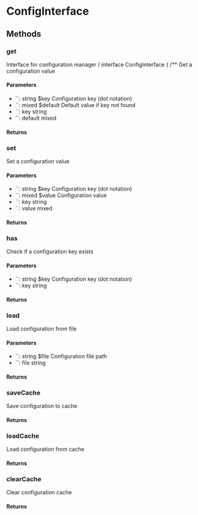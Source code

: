 # ConfigInterface

<!-- @doc-source: ConfigInterface -->


## Methods

### get
<!-- @doc-source: ConfigInterface.get -->
Interface for configuration manager
/
interface ConfigInterface
{
/**
Get a configuration value

#### Parameters

- ``: string $key Configuration key (dot notation)
- ``: mixed $default Default value if key not found
- ``: key string
- ``: default mixed

#### Returns



### set
<!-- @doc-source: ConfigInterface.set -->
Set a configuration value

#### Parameters

- ``: string $key Configuration key (dot notation)
- ``: mixed $value Configuration value
- ``: key string
- ``: value mixed

#### Returns



### has
<!-- @doc-source: ConfigInterface.has -->
Check if a configuration key exists

#### Parameters

- ``: string $key Configuration key (dot notation)
- ``: key string

#### Returns



### load
<!-- @doc-source: ConfigInterface.load -->
Load configuration from file

#### Parameters

- ``: string $file Configuration file path
- ``: file string

#### Returns



### saveCache
<!-- @doc-source: ConfigInterface.saveCache -->
Save configuration to cache

#### Returns



### loadCache
<!-- @doc-source: ConfigInterface.loadCache -->
Load configuration from cache

#### Returns



### clearCache
<!-- @doc-source: ConfigInterface.clearCache -->
Clear configuration cache

#### Returns



